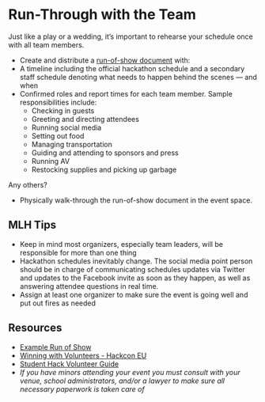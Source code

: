 # Run-Through with the Team



Just like a play or a wedding, it’s important to rehearse your schedule once with all team members.

* Create and distribute a [run-of-show document](https://docs.google.com/spreadsheets/d/1e2B4-AYUU3Y0xFmiTGLYfRosP2IdXxF1Ud5GvGh-6cE/edit?usp=sharing) with:
* A timeline including the official hackathon schedule and a secondary staff schedule denoting what needs to happen behind the scenes — and when
* Confirmed roles and report times for each team member. Sample responsibilities include:
  * Checking in guests
  * Greeting and directing attendees
  * Running social media
  * Setting out food
  * Managing transportation
  * Guiding and attending to sponsors and press
  * Running AV
  * Restocking supplies and picking up garbage

Any others?

* Physically walk-through the run-of-show document in the event space.

## MLH Tips

* Keep in mind most organizers, especially team leaders, will be responsible for more than one thing
* Hackathon schedules inevitably change. The social media point person should be in charge of communicating schedules updates via Twitter and updates to the Facebook invite as soon as they happen, as well as answering attendee questions in real time.
* Assign at least one organizer to make sure the event is going well and put out fires as needed

## Resources

* [Example Run of Show](https://docs.google.com/spreadsheets/d/1e2B4-AYUU3Y0xFmiTGLYfRosP2IdXxF1Ud5GvGh-6cE/edit?usp=sharing)
* [Winning with Volunteers - Hackcon EU](https://www.youtube.com/watch?v=59EYS0JkLWk&t=915s)
* [Student Hack Volunteer Guide](https://github.com/MLH/mlh-hackathon-organizer-guide/blob/master/Organizer-Resources/StudentHack%20Volunteer%20Guide.docx?raw=true)
* _If you have minors attending your event you must consult with your venue, school administrators, and/or a lawyer to make sure all necessary paperwork is taken care of_

